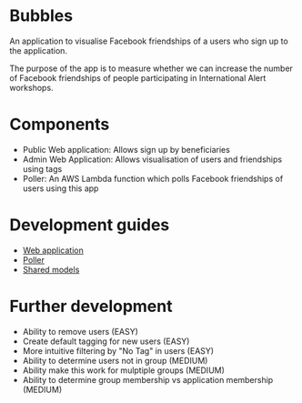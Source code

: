 Bubbles
===
An application to visualise Facebook friendships of a users who sign up to the application.

The purpose of the app is to measure whether we can increase the number of Facebook friendships of people participating in International Alert workshops.

Components
===
- Public Web application: Allows sign up by beneficiaries
- Admin Web Application: Allows visualisation of users and friendships using tags
- Poller: An AWS Lambda function which polls Facebook friendships of users using this app

Development guides
===
- [Web application](./web/README.md)
- [Poller](./web/README.md)
- [Shared models](./shared/README.md)

Further development
===
- Ability to remove users (EASY)
- Create default tagging for new users (EASY)
- More intuitive filtering by "No Tag" in users (EASY)
- Ability to determine users not in group (MEDIUM)
- Ability make this work for mulptiple groups (MEDIUM)
- Ability to determine group membership vs application membership (MEDIUM)
